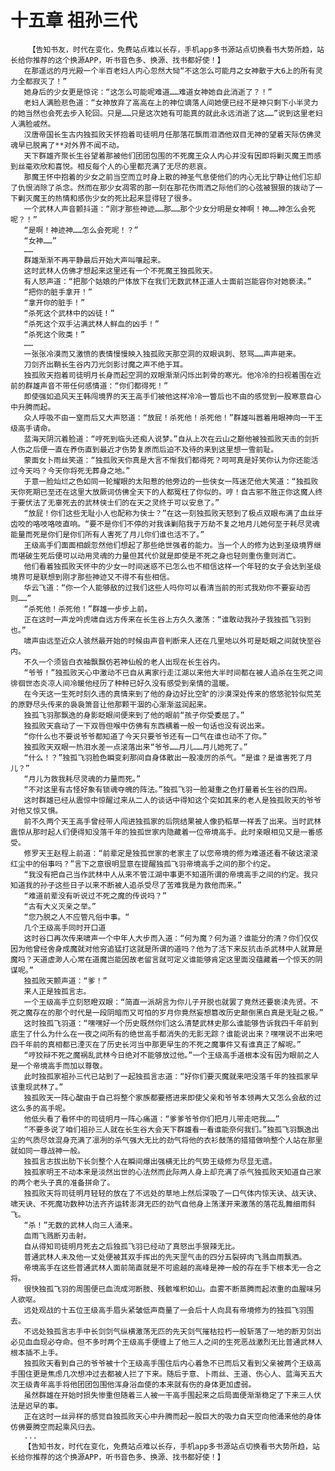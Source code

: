 # 十五章 祖孙三代
        【告知书友，时代在变化，免费站点难以长存，手机app多书源站点切换看书大势所趋，站长给你推荐的这个换源APP，听书音色多、换源、找书都好使！】
       在那遥远的月光殿一个半百老妇人内心忽然大恸“不这怎么可能月之女神散于大6上的所有灵力全都寂灭了！”
       她身后的少女更是惊诧：“这怎么可能呢难道……难道女神她自此消逝了？！”
       老妇人满脸悲色道：“女神放弃了高高在上的神位谪落人间她便已经不是神只剩下小半灵力的她当然也会死去步入轮回。只是……只是这次她有可能真的就此永远消逝了这……”说到这里老妇人满脸戚然。
       汉唐帝国长生古内独孤败天怀抱着司徒明月任那落花飘雨泪洒他双目无神的望着天际仿佛灵魂早已脱离了**对外界不闻不动。
       天下群雄齐聚长生谷望着那被他们团团包围的不死魔王众人内心并没有因即将剿灭魔王而感到丝毫欢欣和喜悦。相反每个人的心里都充满了无尽的悲哀。
       那魔王怀中抱着的少女之前当空而立时身上散的神圣气息使他们的内心无比宁静让他们忘却了仇恨消除了杀念。然而在那少女凋零的那一刻在那花伤雨洒之际他们的心弦被狠狠的拨动了一下剿灭魔王的热情和感伤少女的死比起来显得轻了很多。
       一个武林人声音颤抖道：“刚才那些神迹……那……那个少女分明是女神啊！神……神怎么会死呢？！”
       “是啊！神迹神……怎么会死呢！？”
       “女神……”
       ……
       群雄渐渐不再平静最后开始大声叫嚷起来。
       这时武林人仿佛才想起来这里还有一个不死魔王独孤败天。
       有人怒声道：“把那个姑娘的尸体放下在我们无数武林正道人士面前岂能容你对她亵渎。”
       “把你的脏手拿开！”
       “拿开你的脏手！”
       “杀死这个武林中的凶徒！”
       “杀死这个双手沾满武林人鲜血的凶手！”
       “杀死这个败类！”
       ……
       一张张冷漠而又激愤的表情慢慢映入独孤败天那空洞的双眼讽刺、怒骂……声声砸来。
       刀剑齐出鞘长生谷内刀光剑影讨魔之声不绝于耳。
       独孤败天抱着司徒明月长身而起空洞的双眼渐渐闪烁出刺骨的寒光。他冷冷的扫视着围在近前的群雄声音不带任何感情道：“你们都得死！”
       即使强如追风天王韩闯境界的天王高手们被他这样冷冷一瞥后也不由的感觉到一股寒意自心中升腾而起。
       众人呼吸不由一窒而后又大声怒道：“放屁！杀死他！杀死他！”群雄叫嚣着用眼神向一干王级高手请命。
       蓝海天阴沉着脸道：“哼死到临头还痴人说梦。”自从上次在云山之巅他被独孤败天击的剑折人伤之后便一直在养伤直到最近才伤势复原而后迫不及待的来到这里想一雪前耻。
       蒙面女卜雨丝笑道：“独孤败天你真是大言不惭我们都得死？呵呵真是好笑你认为你还能活过今天吗？今天你将死无葬身之地。”
       于意一脸灿烂之色如同一轮耀眼的太阳惹的他旁边的一些侠女一阵迷茫他大笑道：“独孤败天你死期已至还在这里大放厥词仿佛全天下的人都冤枉了你似的。哼！自古邪不胜正你这魔人终于要伏法了无辜死去的武林侠士们的在天之灵终于可以安息了。”
       “放屁！你们这些无耻小人也配称为侠士？”在这一刻独孤败天怒到了极点双眼布满了血丝牙齿咬的咯吱咯吱直响。“要不是你们不停的对我诛剿陷我于万劫不复之地月儿她何至于耗尽灵魂能量而死是你们是你们所有人害死了月儿你们谁也活不了。”
       王级高手们面面相觑忽然他们想起了那些绝世强者的能力。当一个人的修为达到圣级境界继而堪破生死后便可以动用灵魂的力量但其代价就是即使是不死之身也轻则重伤重则消亡。
       他们看着独孤败天怀中的少女一时间迷惑不已怎么也不相信这样一个年轻的女子会达到圣级境界可是联想到刚才那些神迹又不得不有些相信。
       华云飞道：“你一个人能够敌的过我们这些人吗你可以看清当前的形式我劝你不要妄动否则……”
       “杀死他！杀死他！”群雄一步步上前。
       正在这时一声龙吟虎啸自远方传来在长生谷上方久久激荡：“谁敢动我孙子我独孤飞羽到也。”
       啸声由远至近众人骇然最开始的时候由声音判断来人还在几里地以外可是眨眼之间就快至谷内。
       不久一个须皆白衣袖飘飘仿若神仙般的老人出现在长生谷内。
       “爷爷！”独孤败天心中激动不已自从离家行走江湖以来他大半时间都在被人追杀在生死之间徘徊世态炎凉人间冷暖他经历了种种已好久没有感受到亲情的温暖。
       在今天这一生死时刻久违的真情来到了他的身边好比空旷的沙漠深处传来的悠悠驼铃似荒芜的原野尽头传来的袅袅箫音让他那颗干涸的心渐渐滋润起来。
       独孤飞羽那飘逸的身影眨眼间便来到了他的眼前“孩子你受委屈了。”
       独孤败天翕动了一下双唇但喉中仿佛有东西横着一般一句话也没有说出来。
       “你什么也不要说爷爷都知道了今天只要爷爷还有一口气在谁也动不了你。”
       独孤败天双眼一热泪水差一点滚落出来“爷爷……月儿……月儿她死了。”
       “什么！？”独孤飞羽脸色瞬变刹那间自身体散出一股凌厉的杀气。“是谁？是谁害死了月儿？”
       “月儿为救我耗尽灵魂的力量而死。”
       “不对这里有古怪好象有锁魂夺魄的阵法。”独孤飞羽一脸凝重之色打量着长生谷的四周。
       这时群雄已经从震惊中惊醒过来从二人的谈话中得知这个突如其来的老人是独孤败天的爷爷对他又惊又惧。
       前不久两个天王高手曾经带人闯进独孤家的后院结果被人像扔稻草一样丢了出来。当时武林震惊从那时起人们便得知没落千年的独孤世家内隐藏着一位帝境高手。此时亲眼相见又是一番感受。
       修罗天王赵程上前道：“前辈定是独孤世家的老家主了以您帝境的修为难道还看不破这滚滚红尘中的俗事吗？”言下之意很明显意在提醒独孤飞羽帝境高手之间的那个约定。
       “我没有把自己当作武林中人从来不管江湖中事更不知道所谓的帝境高手之间的约定。我只知道我的孙子这些日子以来不断被人追杀受尽了苦难我是为救他而来。”
       “难道前辈没有听说过不死之魔的传说吗？”
       “古有大义灭亲之举。”
       “您乃脱之人不应管凡俗中事。“
       几个王级高手同时开口道
       这时谷口再次传来啸声一个中年人大步而入道：“何为魔？何为道？谁能分的清？你们仅仅因为他曾经舍身成魔就对他穷追猛打这就是所谓的道吗？他为了活下来反抗击杀武林中人就算是魔吗？天道虚渺人心常在道魔岂能因故老留言就可定义谁能够肯定这里面没蕴藏着一个惊天的阴谋呢。”
       独孤败天颤声道：“爹！”
       来人正是独孤言志。
       一个王级高手立刻怒瞪双眼：“简直一派胡言为你儿子开脱也就罢了竟然还要亵渎先贤。不死之魔存在的那个时代是一段阴暗而又可怕的岁月你竟然妄想篡改历史颠倒黑白真是无耻之极。”
       这时独孤飞羽道：“嘿嘿好一个历史既然你们这么清楚武林史那么谁能够告诉我四千年前到底生了什么为什么在一夜之间所有的绝世高手都消失的无影无踪？谁能说出来？嘿嘿说不出来吧四千年前的真相都已湮灭在了历史长河当中那更早生的不死之魔事件又有谁真正了解呢。”
       “哼狡辩不死之魔祸乱武林今日绝对不能够放过他。”一个王级高手道根本没有因为眼前之人是一个帝境高手而加以尊敬。
       此时独孤家祖孙三代已站到了一起独孤言志道：“好你们要灭魔就来吧没落千年的独孤家早该重现武林了。”
       独孤败天一阵心酸由于自己将整个家族都要搭进来即使父亲和爷爷本领再大又怎么会敌的过这么多的高手呢。
       他低头看了看怀中的司徒明月一阵心痛道：“爹爹爷爷你们把月儿带走吧我……”
       “不要多说了咱们祖孙三人就在长生谷大会天下群雄看一看谁能奈何我们。”独孤飞羽飘逸出尘的气质尽敛混身充满了凛冽的杀气强大无比的劲气将他的衣衫鼓荡的猎猎做响整个人站在那里就如同一尊战神一般。
       独孤言志拔出肋下长剑整个人在瞬间爆出强横无比的气势王级修为尽显无遗。
       独孤家明王不动本来是淡然出世的心法然而此际两人身上却充满了杀气独孤败天知道自己家的两个老头子真的准备拼命了。
       独孤败天将司徒明月轻轻的放在了不远处的草地上然后深吸了一口气体内惊天诀、战天诀、啸天诀、不死魔功数种功法齐齐运转澎湃无匹的劲气自他身上荡漾开来激荡的落花乱舞细雨斜飞。
       “杀！”无数的武林人向三人涌来。
       血雨飞溅断刃击射。
       自从得知司徒明月死去之后独孤飞羽已经动了真怒出手狠辣无比。
       普通武林人未及他一丈处便被其双手挥出的先天罡气击的四分五裂碎肉飞溅血雨飘洒。
       帝境高手在这些普通武林人面前简直就是不可逾越的高峰是神一般的存在手下根本无一合之将。
       很快独孤飞羽的周围便已血流成河断肢、残骸堆积如山。血雾不断蒸腾而起浓重的血腥味另人欲呕。
       远处观战的十五位王级高手眉头紧皱低声商量了一会后十人向具有帝境修为的独孤飞羽围去。
       不远处独孤言志手中长剑剑气纵横激荡无匹的先天剑气摧枯拉朽一般斩落了一地的断刃剑出必见血血现必夺命。但不多时两个王级高手便缠上了他三人之间的生死恶战激烈无比普通武林人根本插不上手。
       独孤败天看到自己的爷爷被十个王级高手围住后内心着急不已而后又看到父亲被两个王级高手围住更是焦虑几次想冲过去都被人拦了下来。随后于意、卜雨丝、王道、伤心人、蓝海天五大次王级青年高手将他团团包围他浑身浴血使的本来就有伤的身体更加虚弱。
       虽然群雄在开始时损失惨重但随着三人被一干高手围起来之后局面便渐渐稳定了下来三人伏法是迟早的事。
       正在这时一丝异样的感觉自独孤败天心中升腾而起一股巨大的吸力自天空向他涌来他的身体仿佛要腾空而起乘风归去。
       ...
       【告知书友，时代在变化，免费站点难以长存，手机app多书源站点切换看书大势所趋，站长给你推荐的这个换源APP，听书音色多、换源、找书都好使！】
